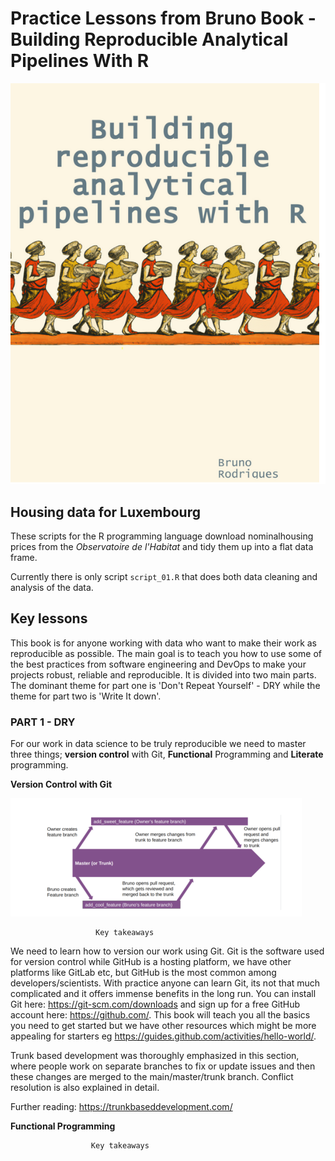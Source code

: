 # Practice Lessons from Bruno Book - Building Reproducible Analytical Pipelines With R
![](images/bcover.png)

## Housing data for Luxembourg

These scripts for the R programming language download nominalhousing prices from the *Observatoire de l'Habitat* and tidy them up into a flat data frame.

Currently there is only script ```script_01.R``` that does both data cleaning and analysis of the data.

## Key lessons

This book is for anyone working with data who want to make their work as reproducible as possible. The main goal is to teach you how to use some of the best practices from software engineering and DevOps to make your projects robust, reliable and reproducible. It is divided into two main parts. The dominant theme for part one is 'Don't Repeat Yourself' - DRY while the theme for part two is 'Write It down'.

### PART 1 - DRY

For our work in data science to be truly reproducible we need to master three things; **version control** with Git, **Functional** Programming and **Literate** programming.

**Version Control with Git**

![](images/conflicts.png)

                       Key takeaways

We need to learn how to version our work using Git. Git is the software used for version control while GitHub is a hosting platform, we have other platforms like GitLab etc, but GitHub is the most common among developers/scientists. With practice anyone can learn Git, its not that much complicated and it offers immense benefits in the long run. You can install Git here: https://git-scm.com/downloads and sign up for a free GitHub account here: https://github.com/. This book will teach you all the basics you need to get started but we have other resources which might be more appealing for starters eg https://guides.github.com/activities/hello-world/.

Trunk based development was thoroughly emphasized in this section, where people work on separate branches to fix or update issues and then these changes are merged to the main/master/trunk branch. Conflict resolution is also explained in detail.

Further reading: https://trunkbaseddevelopment.com/

**Functional Programming**

                      Key takeaways